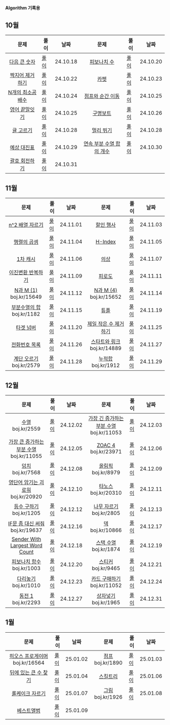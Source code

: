 #### Algorithm 기록용
10월
---

문제|풀이|날짜|문제|풀이|날짜
:---:|---|---|:---:|---|---
[다음 큰 숫자](https://school.programmers.co.kr/learn/courses/30/lessons/12911)|[풀이](https://github.com/tmddus2123/Algorithm/blob/main/2024/10/%EB%8B%A4%EC%9D%8C%20%ED%81%B0%20%EC%88%AB%EC%9E%90.java)|24.10.18|[피보나치 수](https://school.programmers.co.kr/learn/courses/30/lessons/12945?language=java)|[풀이](https://github.com/tmddus2123/Algorithm/blob/main/2024/10/%ED%94%BC%EB%B3%B4%EB%82%98%EC%B9%98%20%EC%88%98.java)|24.10.20
[짝지어 제거하기](https://school.programmers.co.kr/learn/courses/30/lessons/12973)|[풀이](https://github.com/tmddus2123/Algorithm/tree/main/2024/10)|24.10.22|[카펫](https://school.programmers.co.kr/learn/courses/30/lessons/42842)|[풀이](https://github.com/tmddus2123/Algorithm/blob/main/2024/10/%EC%B9%B4%ED%8E%AB.java)|24.10.23
[N개의 최소공배수](https://school.programmers.co.kr/learn/courses/30/lessons/12953)|[풀이](https://github.com/tmddus2123/Algorithm/tree/main/2024/10)|24.10.24|[점프와 순간 이동](https://school.programmers.co.kr/learn/courses/30/lessons/12980)|[풀이](https://github.com/tmddus2123/Algorithm/blob/main/2024/10/%EC%A0%90%ED%94%84%EC%99%80%20%EC%88%9C%EA%B0%84%20%EC%9D%B4%EB%8F%99.java)|24.10.25
[영어 끝말잇기](https://school.programmers.co.kr/learn/courses/30/lessons/12981)|[풀이](https://github.com/tmddus2123/Algorithm/blob/main/2024/10/%EC%98%81%EC%96%B4%20%EB%81%9D%EB%A7%90%EC%9E%87%EA%B8%B0.java)|24.10.25|[구명보트](https://school.programmers.co.kr/learn/courses/30/lessons/42885#)|[풀이](https://github.com/tmddus2123/Algorithm/blob/main/2024/10/%EA%B5%AC%EB%AA%85%EB%B3%B4%ED%8A%B8.java)|24.10.26
[귤 고르기](https://school.programmers.co.kr/learn/courses/30/lessons/138476)|[풀이](https://github.com/tmddus2123/Algorithm/blob/main/2024/10/%EA%B7%A4%20%EA%B3%A0%EB%A5%B4%EA%B8%B0.java)|24.10.28|[멀리 뛰기](https://github.com/tmddus2123/Algorithm/new/main/2024/10)|[풀이](https://github.com/tmddus2123/Algorithm/blob/main/2024/10/%EB%A9%80%EB%A6%AC%20%EB%9B%B0%EA%B8%B0.java)|24.10.28
[예상 대진표](https://school.programmers.co.kr/learn/courses/30/lessons/12985#)|[풀이](https://github.com/tmddus2123/Algorithm/blob/main/2024/10/%EC%98%88%EC%83%81%20%EB%8C%80%EC%A7%84%ED%91%9C.java)|24.10.29|[연속 부분 수열 합의 개수](https://school.programmers.co.kr/learn/courses/30/lessons/131701?language=java)|[풀이](https://github.com/tmddus2123/Algorithm/blob/main/2024/10/%EC%97%B0%EC%86%8D%20%EB%B6%80%EB%B6%84%20%EC%88%98%EC%97%B4%20%ED%95%A9%EC%9D%98%20%EA%B0%9C%EC%88%98.java)|24.10.30
[괄호 회전하기](https://school.programmers.co.kr/learn/courses/30/lessons/76502#)|[풀이](https://github.com/tmddus2123/Algorithm/blob/main/2024/10/%EA%B4%84%ED%98%B8%20%ED%9A%8C%EC%A0%84%ED%95%98%EA%B8%B0.java)|24.10.31

11월
---
문제|풀이|날짜|문제|풀이|날짜
:---:|---|---|:---:|---|---
[n^2 배열 자르기](https://school.programmers.co.kr/learn/courses/30/lessons/87390)|[풀이](https://github.com/tmddus2123/Algorithm/blob/main/2024/11/n%5E2%20%EB%B0%B0%EC%97%B4%20%EC%9E%90%EB%A5%B4%EA%B8%B0.java)|24.11.01|[할인 행사](https://school.programmers.co.kr/learn/courses/30/lessons/131127)|[풀이](https://github.com/tmddus2123/Algorithm/blob/main/2024/11/%ED%95%A0%EC%9D%B8%20%ED%96%89%EC%82%AC.java)|24.11.03
[행렬의 곱셈](https://school.programmers.co.kr/learn/courses/30/lessons/12949)|[풀이](https://github.com/tmddus2123/Algorithm/blob/main/2024/11/%ED%96%89%EB%A0%AC%EC%9D%98%20%EA%B3%B1%EC%85%88.java)|24.11.04|[H-Index](https://school.programmers.co.kr/learn/courses/30/lessons/42747)|[풀이](https://github.com/tmddus2123/Algorithm/blob/main/2024/11/H-Index.java)|24.11.05
[1차 캐시](https://school.programmers.co.kr/learn/courses/30/lessons/17680)|[풀이](https://github.com/tmddus2123/Algorithm/blob/main/2024/11/%5B1%EC%B0%A8%5D%20%EC%BA%90%EC%8B%9C.java)|24.11.06|[의상](https://school.programmers.co.kr/learn/courses/30/lessons/42578)|[풀이](https://github.com/tmddus2123/Algorithm/blob/main/2024/11/%EC%9D%98%EC%83%81.java)|24.11.07
[이진변환 반복하기](https://school.programmers.co.kr/learn/courses/30/lessons/70129)|[풀이](https://github.com/tmddus2123/Algorithm/blob/main/2024/11/%EC%9D%B4%EC%A7%84%EB%B3%80%ED%99%98%20%EB%B0%98%EB%B3%B5%ED%95%98%EA%B8%B0.java)|24.11.09|[피로도](https://school.programmers.co.kr/learn/courses/30/lessons/87946)|[풀이](https://github.com/tmddus2123/Algorithm/blob/main/2024/11/%ED%94%BC%EB%A1%9C%EB%8F%84.java)|24.11.11
[N과 M (1)](https://www.acmicpc.net/problem/15649) boj.kr/15649|[풀이](https://github.com/tmddus2123/Algorithm/blob/main/2024/11/N%EA%B3%BC%20M%20(1).java)|24.11.12|[N과 M (4)](https://www.acmicpc.net/problem/15652) boj.kr/15652|[풀이](https://github.com/tmddus2123/Algorithm/blob/main/2024/11/N%EA%B3%BC%20M%20(4).java)|24.11.14
[부분수열의 합](https://www.acmicpc.net/problem/1182) boj.kr/1182|[풀이](https://github.com/tmddus2123/Algorithm/blob/main/2024/11/%EB%B6%80%EB%B6%84%EC%88%98%EC%97%B4%EC%9D%98%20%ED%95%A9.java)|24.11.15|[튜플](https://school.programmers.co.kr/learn/courses/30/lessons/64065)|[풀이](https://github.com/tmddus2123/Algorithm/blob/main/2024/11/%ED%8A%9C%ED%94%8C.java)|24.11.19
[타겟 넘버](https://school.programmers.co.kr/learn/courses/30/lessons/43165)|[풀이](https://github.com/tmddus2123/Algorithm/blob/main/2024/11/%ED%83%80%EC%BC%93%20%EB%84%98%EB%B2%84.java)|24.11.20|[제일 작은 수 제거하기](https://school.programmers.co.kr/learn/courses/30/lessons/12935)|[풀이](https://github.com/tmddus2123/Algorithm/blob/main/2024/11/C%23/%EC%A0%9C%EC%9D%BC%20%EC%9E%91%EC%9D%80%20%EC%88%98%20%EC%A0%9C%EA%B1%B0%ED%95%98%EA%B8%B0.cs)|24.11.25
[전화번호 목록](https://school.programmers.co.kr/learn/courses/30/lessons/42577?language=java)|[풀이](https://github.com/tmddus2123/Algorithm/blob/main/2024/11/%EC%A0%84%ED%99%94%EB%B2%88%ED%98%B8%20%EB%AA%A9%EB%A1%9D.java)|24.11.26|[스타트와 링크](https://www.acmicpc.net/problem/14889) boj.kr/14889|[풀이](https://github.com/tmddus2123/Algorithm/blob/main/2024/11/%EC%8A%A4%ED%83%80%ED%8A%B8%EC%99%80%20%EB%A7%81%ED%81%AC.java)|24.11.27
[계단 오르기](https://www.acmicpc.net/problem/2579) boj.kr/2579|[풀이](https://github.com/tmddus2123/Algorithm/blob/main/2024/11/%EA%B3%84%EB%8B%A8%20%EC%98%A4%EB%A5%B4%EA%B8%B0.java)|24.11.28|[누적합](https://www.acmicpc.net/problem/1912) boj.kr/1912|[풀이](https://github.com/tmddus2123/Algorithm/blob/main/2024/11/%EC%97%B0%EC%86%8D%ED%95%A9.java)|24.11.29

12월
---
문제|풀이|날짜|문제|풀이|날짜
:---:|---|---|:---:|---|---
[수열](https://www.acmicpc.net/problem/2559) boj.kr/2559|[풀이](https://github.com/tmddus2123/Algorithm/blob/main/2024/11/%EC%88%98%EC%97%B4.java)|24.12.02|[가장 긴 증가하는 부분 수열](https://www.acmicpc.net/problem/11053) boj.kr/11053|[풀이](https://github.com/tmddus2123/Algorithm/blob/main/2024/12/%EA%B0%80%EC%9E%A5%20%EA%B8%B4%20%EC%A6%9D%EA%B0%80%ED%95%98%EB%8A%94%20%EB%B6%80%EB%B6%84%20%EC%88%98%EC%97%B4.java)|24.12.03|[잃어버린 괄호](https://www.acmicpc.net/problem/1541) boj.kr/1541|[풀이](https://github.com/tmddus2123/Algorithm/blob/main/2024/12/%EC%9E%83%EC%96%B4%EB%B2%84%EB%A6%B0%20%EA%B4%84%ED%98%B8.java)|24.12.04
[가장 큰 증가하는 부분 수열](https://www.acmicpc.net/problem/11055) boj.kr/11055|[풀이](https://github.com/tmddus2123/Algorithm/blob/main/2024/12/%EA%B0%80%EC%9E%A5%20%ED%81%B0%20%EC%A6%9D%EA%B0%80%ED%95%98%EB%8A%94%20%EB%B6%80%EB%B6%84%20%EC%88%98%EC%97%B4.java)|24.12.05|[ZOAC 4](https://www.acmicpc.net/problem/23971) boj.kr/23971|[풀이](https://github.com/tmddus2123/Algorithm/tree/main/2024/12)|24.12.06
[덩치](https://www.acmicpc.net/problem/7568) boj.kr/7568|[풀이](https://github.com/tmddus2123/Algorithm/blob/main/2024/12/%EB%8D%A9%EC%B9%98.java)|24.12.08|[올림픽](https://www.acmicpc.net/problem/8979) boj.kr/8979|[풀이](https://github.com/tmddus2123/Algorithm/blob/main/2024/12/%EC%98%AC%EB%A6%BC%ED%94%BD.java)|24.12.09
[영단어 암기는 괴로워](https://www.acmicpc.net/problem/20920) boj.kr/20920|[풀이](https://github.com/tmddus2123/Algorithm/blob/main/2024/12/%EC%98%81%EB%8B%A8%EC%96%B4%20%EC%95%94%EA%B8%B0%EB%8A%94%20%EA%B4%B4%EB%A1%9C%EC%9B%8C.java)|24.12.10|[타노스](https://www.acmicpc.net/problem/20310) boj.kr/20310|[풀이](https://github.com/tmddus2123/Algorithm/blob/main/2024/12/%ED%83%80%EB%85%B8%EC%8A%A4.java)|24.12.11
[등수 구하기](https://www.acmicpc.net/problem/1205) boj.kr/1205|[풀이](https://github.com/tmddus2123/Algorithm/blob/main/2024/12/%EB%93%B1%EC%88%98%20%EA%B5%AC%ED%95%98%EA%B8%B0.java)|24.12.12|[나무 자르기](https://www.acmicpc.net/problem/2805) boj.kr/2805|[풀이](https://github.com/tmddus2123/Algorithm/blob/main/2024/12/%EB%82%98%EB%AC%B4%20%EC%9E%90%EB%A5%B4%EA%B8%B0.java)|24.12.13
[IF문 좀 대신 써줘](https://www.acmicpc.net/problem/19637) boj.kr/19637|[풀이](https://github.com/tmddus2123/Algorithm/blob/main/2024/12/IF%EB%AC%B8%20%EC%A2%80%20%EB%8C%80%EC%8B%A0%20%EC%8D%A8%EC%A4%98.java)|24.12.16|[덱](https://www.acmicpc.net/problem/10866) boj.kr/10866|[풀이](https://github.com/tmddus2123/Algorithm/blob/main/2024/12/%EB%8D%B1.java)|24.12.17
[Sender With Largest Word Count](https://leetcode.com/problems/sender-with-largest-word-count/)|[풀이](https://github.com/tmddus2123/Algorithm/blob/main/2024/12/Sender%20With%20Larges%20Word%20Count.java)|24.12.18|[스택 수열](https://www.acmicpc.net/problem/1874) boj.kr/1874|[풀이](https://github.com/tmddus2123/Algorithm/blob/main/2024/12/%EC%8A%A4%ED%83%9D%20%EC%88%98%EC%97%B4.java)|24.12.19
[피보나치 함수](https://www.acmicpc.net/problem/1003) boj.kr/1003|[풀이](https://github.com/tmddus2123/Algorithm/blob/main/2024/12/%ED%94%BC%EB%B3%B4%EB%82%98%EC%B9%98%20%ED%95%A8%EC%88%98.java)|24.12.20|[스티커](https://www.acmicpc.net/problem/9465) boj.kr/9465|[풀이](https://github.com/tmddus2123/Algorithm/blob/main/2024/12/%EC%8A%A4%ED%8B%B0%EC%BB%A4.java)|24.12.21
[다리놓기](https://www.acmicpc.net/problem/1010) boj.kr/1010|[풀이](https://github.com/tmddus2123/Algorithm/blob/main/2024/12/%EB%8B%A4%EB%A6%AC%EB%86%93%EA%B8%B0.java)|24.12.23|[카드 구매하기](https://www.acmicpc.net/problem/11052) boj.kr/11052|[풀이](https://github.com/tmddus2123/Algorithm/blob/main/2024/12/%EC%B9%B4%EB%93%9C%20%EA%B5%AC%EB%A7%A4%ED%95%98%EA%B8%B0.java)|24.12.24
[동전 1](https://www.acmicpc.net/problem/2293) boj.kr/2293|[풀이](https://github.com/tmddus2123/Algorithm/blob/main/2024/12/%EB%8F%99%EC%A0%84%201.java)|24.12.27|[상자넣기](https://www.acmicpc.net/problem/1965) boj.kr/1965|[풀이](https://github.com/tmddus2123/Algorithm/blob/main/2024/12/%EC%83%81%EC%9E%90%EB%84%A3%EA%B8%B0.java)|24.12.31

1월
---
문제|풀이|날짜|문제|풀이|날짜
:---:|---|---|:---:|---|---
[히오스 프로게이머](https://www.acmicpc.net/problem/16564) boj.kr/16564|[풀이](https://github.com/tmddus2123/Algorithm/blob/main/2025/01/%ED%9E%88%EC%98%A4%EC%8A%A4%20%ED%94%84%EB%A1%9C%EA%B2%8C%EC%9D%B4%EB%A8%B8.java)|25.01.02|[점프](https://www.acmicpc.net/problem/1890) boj.kr/1890|[풀이](https://github.com/tmddus2123/Algorithm/blob/main/2025/01/%EC%A0%90%ED%94%84.java)|25.01.03
[뒤에 있는 큰 수 찾기](https://school.programmers.co.kr/learn/courses/30/lessons/154539)|[풀이](https://github.com/tmddus2123/Algorithm/blob/main/2025/01/%EB%92%A4%EC%97%90%20%EC%9E%88%EB%8A%94%20%ED%81%B0%20%EC%88%98%20%EC%B0%BE%EA%B8%B0.java)|25.01.04|[스킬트리](https://school.programmers.co.kr/learn/courses/30/lessons/49993#fn1)|[풀이](https://github.com/tmddus2123/Algorithm/blob/main/2025/01/%EC%8A%A4%ED%82%AC%ED%8A%B8%EB%A6%AC.java)|25.01.06
[롤케이크 자르기](https://school.programmers.co.kr/learn/courses/30/lessons/132265)|[풀이](https://github.com/tmddus2123/Algorithm/blob/main/2025/01/%EB%A1%A4%EC%BC%80%EC%9D%B4%ED%81%AC%20%EC%9E%90%EB%A5%B4%EA%B8%B0.java)|25.01.07|[그림](https://www.acmicpc.net/problem/1926) boj.kr/1926|[풀이](https://github.com/tmddus2123/Algorithm/blob/main/2025/01/%EA%B7%B8%EB%A6%BC.java)|25.01.08
[베스트앨범](https://school.programmers.co.kr/learn/courses/30/lessons/42579?language=java)|[풀이](https://github.com/tmddus2123/Algorithm/blob/main/2025/01/%EB%B2%A0%EC%8A%A4%ED%8A%B8%EC%95%A8%EB%B2%94.java)|25.01.09
